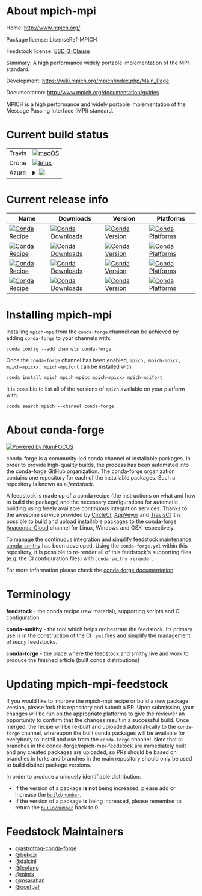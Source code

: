 About mpich-mpi
===============

Home: http://www.mpich.org/

Package license: LicenseRef-MPICH

Feedstock license: [BSD-3-Clause](https://github.com/conda-forge/mpich-feedstock/blob/master/LICENSE.txt)

Summary: A high performance widely portable implementation of the MPI standard.

Development: https://wiki.mpich.org/mpich/index.php/Main_Page

Documentation: http://www.mpich.org/documentation/guides

MPICH is a high performance and widely portable implementation of the
Message Passing Interface (MPI) standard.


Current build status
====================


<table><tr>
    <td>Travis</td>
    <td>
      <a href="https://travis-ci.com/conda-forge/mpich-feedstock">
        <img alt="macOS" src="https://img.shields.io/travis/com/conda-forge/mpich-feedstock/master.svg?label=macOS">
      </a>
    </td>
  </tr><tr>
    <td>Drone</td>
    <td>
      <a href="https://cloud.drone.io/conda-forge/mpich-feedstock">
        <img alt="linux" src="https://img.shields.io/drone/build/conda-forge/mpich-feedstock/master.svg?label=Linux">
      </a>
    </td>
  </tr>
    
  <tr>
    <td>Azure</td>
    <td>
      <details>
        <summary>
          <a href="https://dev.azure.com/conda-forge/feedstock-builds/_build/latest?definitionId=645&branchName=master">
            <img src="https://dev.azure.com/conda-forge/feedstock-builds/_apis/build/status/mpich-feedstock?branchName=master">
          </a>
        </summary>
        <table>
          <thead><tr><th>Variant</th><th>Status</th></tr></thead>
          <tbody><tr>
              <td>linux_64_mpi_typeconda</td>
              <td>
                <a href="https://dev.azure.com/conda-forge/feedstock-builds/_build/latest?definitionId=645&branchName=master">
                  <img src="https://dev.azure.com/conda-forge/feedstock-builds/_apis/build/status/mpich-feedstock?branchName=master&jobName=linux&configuration=linux_64_mpi_typeconda" alt="variant">
                </a>
              </td>
            </tr><tr>
              <td>linux_64_mpi_typeexternal</td>
              <td>
                <a href="https://dev.azure.com/conda-forge/feedstock-builds/_build/latest?definitionId=645&branchName=master">
                  <img src="https://dev.azure.com/conda-forge/feedstock-builds/_apis/build/status/mpich-feedstock?branchName=master&jobName=linux&configuration=linux_64_mpi_typeexternal" alt="variant">
                </a>
              </td>
            </tr><tr>
              <td>linux_aarch64_mpi_typeconda</td>
              <td>
                <a href="https://dev.azure.com/conda-forge/feedstock-builds/_build/latest?definitionId=645&branchName=master">
                  <img src="https://dev.azure.com/conda-forge/feedstock-builds/_apis/build/status/mpich-feedstock?branchName=master&jobName=linux&configuration=linux_aarch64_mpi_typeconda" alt="variant">
                </a>
              </td>
            </tr><tr>
              <td>linux_aarch64_mpi_typeexternal</td>
              <td>
                <a href="https://dev.azure.com/conda-forge/feedstock-builds/_build/latest?definitionId=645&branchName=master">
                  <img src="https://dev.azure.com/conda-forge/feedstock-builds/_apis/build/status/mpich-feedstock?branchName=master&jobName=linux&configuration=linux_aarch64_mpi_typeexternal" alt="variant">
                </a>
              </td>
            </tr><tr>
              <td>linux_ppc64le_mpi_typeconda</td>
              <td>
                <a href="https://dev.azure.com/conda-forge/feedstock-builds/_build/latest?definitionId=645&branchName=master">
                  <img src="https://dev.azure.com/conda-forge/feedstock-builds/_apis/build/status/mpich-feedstock?branchName=master&jobName=linux&configuration=linux_ppc64le_mpi_typeconda" alt="variant">
                </a>
              </td>
            </tr><tr>
              <td>linux_ppc64le_mpi_typeexternal</td>
              <td>
                <a href="https://dev.azure.com/conda-forge/feedstock-builds/_build/latest?definitionId=645&branchName=master">
                  <img src="https://dev.azure.com/conda-forge/feedstock-builds/_apis/build/status/mpich-feedstock?branchName=master&jobName=linux&configuration=linux_ppc64le_mpi_typeexternal" alt="variant">
                </a>
              </td>
            </tr><tr>
              <td>osx_64_mpi_typeconda</td>
              <td>
                <a href="https://dev.azure.com/conda-forge/feedstock-builds/_build/latest?definitionId=645&branchName=master">
                  <img src="https://dev.azure.com/conda-forge/feedstock-builds/_apis/build/status/mpich-feedstock?branchName=master&jobName=osx&configuration=osx_64_mpi_typeconda" alt="variant">
                </a>
              </td>
            </tr><tr>
              <td>osx_64_mpi_typeexternal</td>
              <td>
                <a href="https://dev.azure.com/conda-forge/feedstock-builds/_build/latest?definitionId=645&branchName=master">
                  <img src="https://dev.azure.com/conda-forge/feedstock-builds/_apis/build/status/mpich-feedstock?branchName=master&jobName=osx&configuration=osx_64_mpi_typeexternal" alt="variant">
                </a>
              </td>
            </tr><tr>
              <td>osx_arm64_mpi_typeconda</td>
              <td>
                <a href="https://dev.azure.com/conda-forge/feedstock-builds/_build/latest?definitionId=645&branchName=master">
                  <img src="https://dev.azure.com/conda-forge/feedstock-builds/_apis/build/status/mpich-feedstock?branchName=master&jobName=osx&configuration=osx_arm64_mpi_typeconda" alt="variant">
                </a>
              </td>
            </tr><tr>
              <td>osx_arm64_mpi_typeexternal</td>
              <td>
                <a href="https://dev.azure.com/conda-forge/feedstock-builds/_build/latest?definitionId=645&branchName=master">
                  <img src="https://dev.azure.com/conda-forge/feedstock-builds/_apis/build/status/mpich-feedstock?branchName=master&jobName=osx&configuration=osx_arm64_mpi_typeexternal" alt="variant">
                </a>
              </td>
            </tr>
          </tbody>
        </table>
      </details>
    </td>
  </tr>
</table>

Current release info
====================

| Name | Downloads | Version | Platforms |
| --- | --- | --- | --- |
| [![Conda Recipe](https://img.shields.io/badge/recipe-mpich-green.svg)](https://anaconda.org/conda-forge/mpich) | [![Conda Downloads](https://img.shields.io/conda/dn/conda-forge/mpich.svg)](https://anaconda.org/conda-forge/mpich) | [![Conda Version](https://img.shields.io/conda/vn/conda-forge/mpich.svg)](https://anaconda.org/conda-forge/mpich) | [![Conda Platforms](https://img.shields.io/conda/pn/conda-forge/mpich.svg)](https://anaconda.org/conda-forge/mpich) |
| [![Conda Recipe](https://img.shields.io/badge/recipe-mpich--mpicc-green.svg)](https://anaconda.org/conda-forge/mpich-mpicc) | [![Conda Downloads](https://img.shields.io/conda/dn/conda-forge/mpich-mpicc.svg)](https://anaconda.org/conda-forge/mpich-mpicc) | [![Conda Version](https://img.shields.io/conda/vn/conda-forge/mpich-mpicc.svg)](https://anaconda.org/conda-forge/mpich-mpicc) | [![Conda Platforms](https://img.shields.io/conda/pn/conda-forge/mpich-mpicc.svg)](https://anaconda.org/conda-forge/mpich-mpicc) |
| [![Conda Recipe](https://img.shields.io/badge/recipe-mpich--mpicxx-green.svg)](https://anaconda.org/conda-forge/mpich-mpicxx) | [![Conda Downloads](https://img.shields.io/conda/dn/conda-forge/mpich-mpicxx.svg)](https://anaconda.org/conda-forge/mpich-mpicxx) | [![Conda Version](https://img.shields.io/conda/vn/conda-forge/mpich-mpicxx.svg)](https://anaconda.org/conda-forge/mpich-mpicxx) | [![Conda Platforms](https://img.shields.io/conda/pn/conda-forge/mpich-mpicxx.svg)](https://anaconda.org/conda-forge/mpich-mpicxx) |
| [![Conda Recipe](https://img.shields.io/badge/recipe-mpich--mpifort-green.svg)](https://anaconda.org/conda-forge/mpich-mpifort) | [![Conda Downloads](https://img.shields.io/conda/dn/conda-forge/mpich-mpifort.svg)](https://anaconda.org/conda-forge/mpich-mpifort) | [![Conda Version](https://img.shields.io/conda/vn/conda-forge/mpich-mpifort.svg)](https://anaconda.org/conda-forge/mpich-mpifort) | [![Conda Platforms](https://img.shields.io/conda/pn/conda-forge/mpich-mpifort.svg)](https://anaconda.org/conda-forge/mpich-mpifort) |

Installing mpich-mpi
====================

Installing `mpich-mpi` from the `conda-forge` channel can be achieved by adding `conda-forge` to your channels with:

```
conda config --add channels conda-forge
```

Once the `conda-forge` channel has been enabled, `mpich, mpich-mpicc, mpich-mpicxx, mpich-mpifort` can be installed with:

```
conda install mpich mpich-mpicc mpich-mpicxx mpich-mpifort
```

It is possible to list all of the versions of `mpich` available on your platform with:

```
conda search mpich --channel conda-forge
```


About conda-forge
=================

[![Powered by NumFOCUS](https://img.shields.io/badge/powered%20by-NumFOCUS-orange.svg?style=flat&colorA=E1523D&colorB=007D8A)](http://numfocus.org)

conda-forge is a community-led conda channel of installable packages.
In order to provide high-quality builds, the process has been automated into the
conda-forge GitHub organization. The conda-forge organization contains one repository
for each of the installable packages. Such a repository is known as a *feedstock*.

A feedstock is made up of a conda recipe (the instructions on what and how to build
the package) and the necessary configurations for automatic building using freely
available continuous integration services. Thanks to the awesome service provided by
[CircleCI](https://circleci.com/), [AppVeyor](https://www.appveyor.com/)
and [TravisCI](https://travis-ci.com/) it is possible to build and upload installable
packages to the [conda-forge](https://anaconda.org/conda-forge)
[Anaconda-Cloud](https://anaconda.org/) channel for Linux, Windows and OSX respectively.

To manage the continuous integration and simplify feedstock maintenance
[conda-smithy](https://github.com/conda-forge/conda-smithy) has been developed.
Using the ``conda-forge.yml`` within this repository, it is possible to re-render all of
this feedstock's supporting files (e.g. the CI configuration files) with ``conda smithy rerender``.

For more information please check the [conda-forge documentation](https://conda-forge.org/docs/).

Terminology
===========

**feedstock** - the conda recipe (raw material), supporting scripts and CI configuration.

**conda-smithy** - the tool which helps orchestrate the feedstock.
                   Its primary use is in the construction of the CI ``.yml`` files
                   and simplify the management of *many* feedstocks.

**conda-forge** - the place where the feedstock and smithy live and work to
                  produce the finished article (built conda distributions)


Updating mpich-mpi-feedstock
============================

If you would like to improve the mpich-mpi recipe or build a new
package version, please fork this repository and submit a PR. Upon submission,
your changes will be run on the appropriate platforms to give the reviewer an
opportunity to confirm that the changes result in a successful build. Once
merged, the recipe will be re-built and uploaded automatically to the
`conda-forge` channel, whereupon the built conda packages will be available for
everybody to install and use from the `conda-forge` channel.
Note that all branches in the conda-forge/mpich-mpi-feedstock are
immediately built and any created packages are uploaded, so PRs should be based
on branches in forks and branches in the main repository should only be used to
build distinct package versions.

In order to produce a uniquely identifiable distribution:
 * If the version of a package **is not** being increased, please add or increase
   the [``build/number``](https://conda.io/docs/user-guide/tasks/build-packages/define-metadata.html#build-number-and-string).
 * If the version of a package **is** being increased, please remember to return
   the [``build/number``](https://conda.io/docs/user-guide/tasks/build-packages/define-metadata.html#build-number-and-string)
   back to 0.

Feedstock Maintainers
=====================

* [@astrofrog-conda-forge](https://github.com/astrofrog-conda-forge/)
* [@bekozi](https://github.com/bekozi/)
* [@dalcinl](https://github.com/dalcinl/)
* [@leofang](https://github.com/leofang/)
* [@minrk](https://github.com/minrk/)
* [@msarahan](https://github.com/msarahan/)
* [@ocefpaf](https://github.com/ocefpaf/)

